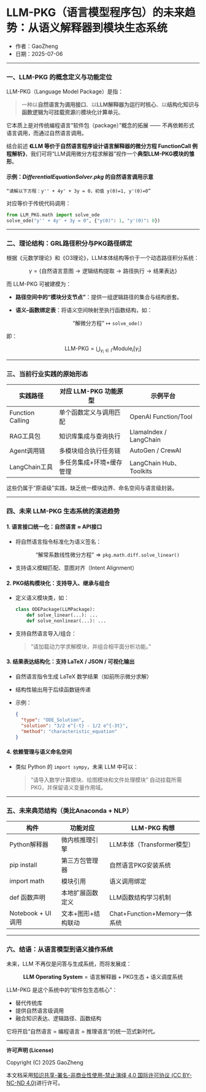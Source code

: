 # **LLM-PKG（语言模型程序包）的未来趋势：从语义解释器到模块生态系统**

- 作者：GaoZheng
- 日期：2025-07-06

---

### 一、LLM-PKG 的概念定义与功能定位

LLM-PKG（Language Model Package）是指：

> 一种以**自然语言为调用接口**、以**LLM解释器为运行时核心**、以**结构化知识与函数逻辑为可挂载资源**的**模块化计算单元**。

它本质上是对传统编程语言“软件包（package）”概念的拓展 —— 不再依赖形式语言调用，而通过自然语言调用。

结合前述 **《LLM 等价于自然语言程序设计语言解释器的微分方程 FunctionCall 例程解析》**，我们可将“LLM调用微分方程求解器”视作一个**典型LLM-PKG模块的雏形**。

#### 示例：$DifferentialEquationSolver.pkg$ 的自然语言调用示意

```text
“请解以下方程：y'' + 4y' + 3y = 0，初值 y(0)=1, y'(0)=0”
```

对应等价于传统代码调用：

```python
from LLM_PKG.math import solve_ode
solve_ode("y'' + 4y' + 3y = 0", {"y(0)": 1, "y'(0)": 0})
```

---

### 二、理论结构：GRL路径积分与PKG路径绑定

根据《元数学理论》和《O3理论》，LLM本体结构等价于一个动态路径积分系统：

$$
\gamma = \{\text{自然语言意图} \to \text{逻辑结构提取} \to \text{路径执行} \to \text{结果表达}\}
$$

而 LLM-PKG 可被建模为：

* **路径空间中的“模块分支节点”**：提供一组逻辑路径的集合与结构嵌套。
* **语义–函数绑定表**：将语义空间映射至执行函数结构，如：

  $$
  \text{“解微分方程”} \mapsto \texttt{solve\_ode()}
  $$

即：

$$
\text{LLM-PKG} = \bigcup_{\gamma_i \in \Gamma} \text{Module}_i[\gamma_i]
$$

---

### 三、当前行业实践的原始形态

| 实践路径             | 对应 LLM-PKG 功能原型 | 示例平台                   |
| ---------------- | --------------- | ---------------------- |
| Function Calling | 单个函数定义与调用匹配     | OpenAI Function/Tool   |
| RAG工具包           | 知识库集成与查询执行      | LlamaIndex / LangChain |
| Agent调用链         | 多模块组合执行任务链      | AutoGen / CrewAI       |
| LangChain工具      | 多任务集成+环境+缓存管理   | LangChain Hub、Toolkits |

这些仍属于“原语级”实践，缺乏统一模块边界、命名空间与语言级封装。

---

### 四、未来 LLM-PKG 生态系统的演进趋势

#### 1. 语言接口统一化：自然语言 ≈ API接口

* 将自然语言指令标准化为语义签名：

  $$
  \text{“解常系数线性微分方程”} \Rightarrow \texttt{pkg.math.diff.solve\_linear()}
  $$

* 支持语义模糊匹配、意图对齐（Intent Alignment）

#### 2. PKG结构模块化：支持导入、继承与组合

* 定义语义模块类，如：

  ```python
  class ODEPackage(LLMPackage):
      def solve_linear(...): ...
      def solve_nonlinear(...): ...
  ```

* 支持自然语言导入/组合：

  > “请加载动力学求解模块，并组合相平面分析功能。”

#### 3. 结果表达结构化：支持 LaTeX / JSON / 可视化输出

* 自然语言指令生成 LaTeX 数学结果（如前所示微分求解）
* 结构性输出用于后续函数链传递
* 示例：

  ```json
  {
    "type": "ODE_Solution",
    "solution": "3/2 e^{-t} - 1/2 e^{-3t}",
    "method": "characteristic_equation"
  }
  ```

#### 4. 依赖管理与语义命名空间

* 类似 Python 的 `import sympy`，未来 LLM 中可以：

  > “请导入数学计算模块、绘图模块和文件处理模块”
  > 自动挂载所需 PKG，并保留语义变量作用域。

---

### 五、未来典范结构（类比Anaconda + NLP）

| 构件              | 功能对应       | LLM-PKG 构想               |
| --------------- | ---------- | ------------------------ |
| Python解释器       | 微内核推理引擎    | LLM本体（Transformer模型）     |
| pip install     | 第三方包管理器    | 自然语言PKG安装系统              |
| import math     | 模块引用       | 语义调用绑定                   |
| def 函数声明        | 本地扩展函数定义   | LLM函数结构学习机制              |
| Notebook + UI调用 | 文本+图形+结构联动 | Chat+Function+Memory一体系统 |

---

### 六、结语：从语言模型到语义操作系统

未来，LLM 不再仅是问答与生成系统，而将发展成：

$$
\textbf{LLM Operating System} = \text{语言解释器} + \text{PKG生态} + \text{语义调度系统}
$$

LLM-PKG 是这个系统中的“软件包生态核心”：

* 替代传统库
* 提供自然语言级调用
* 融合知识表达、逻辑路径、函数结构

它将开启“自然语言 = 编程语言 = 推理语言”的统一范式新时代。

---

**许可声明 (License)**

Copyright (C) 2025 GaoZheng 

本文档采用[知识共享-署名-非商业性使用-禁止演绎 4.0 国际许可协议 (CC BY-NC-ND 4.0)](https://creativecommons.org/licenses/by-nc-nd/4.0/deed.zh-Hans)进行许可。

